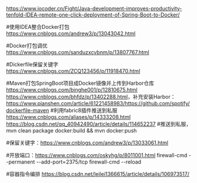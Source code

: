 <https://www.iocoder.cn/Fight/Java-development-improves-productivity-tenfold-IDEA-remote-one-click-deployment-of-Spring-Boot-to-Docker/>

#使用IDEA整合Docker打包
<https://www.cnblogs.com/andrew3/p/13043042.html>

#Docker打包调优
<https://www.cnblogs.com/sanduzxcvbnm/p/13807767.html>

#Dickerfile保留关键字
<https://www.cnblogs.com/ZCQ123456/p/11918470.html>

#Maven打包SpringBoot项目成Docker镜像并上传到Harbor仓库
<https://www.cnblogs.com/binghe001/p/12810675.html>
<https://www.cnblogs.com/bhfdz/p/13402288.html>，补充安装Harbor：<https://www.pianshen.com/article/61221458983/><https://github.com/spotify/dockerfile-maven>
#利用fabric8插件推送到私服
<https://www.cnblogs.com/aliases/p/14333208.html>
<https://blog.csdn.net/qq_40942490/article/details/114652237>
#推送到私服，mvn clean package docker:build && mvn docker:push

#保留关键字：<https://www.cnblogs.com/andrew3/p/13033061.html>

#开放端口：<https://www.cnblogs.com/oskyhg/p/8011001.html>
firewall-cmd --permanent --add-port=2375/tcp
firewall-cmd --reload

#容器指令编排
<https://blog.csdn.net/leilei1366615/article/details/106973517/>



